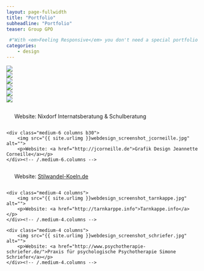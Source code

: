 ```yaml
---
layout: page-fullwidth
title: "Portfolio"
subheadline: "Portfolio"
teaser: Group GPO

 #"With <em>Feeling Responsive</em> you don't need a special portfolio template. Just check out the great possibilities of the <a href='http://foundation.zurb.com/docs/components/grid.html'>foundation grid</a> and experiment with it."
categories:
    - design
---
```

<!--more-->

<img src="https://wave5.github.io/wave5.github.io-feeling-responsive/images_groupgpo/gpo1.png"><br>
<img src="https://wave5.github.io/wave5.github.io-feeling-responsive/images_groupgpo/gpo2.png"><br>
<img src="https://wave5.github.io/wave5.github.io-feeling-responsive/images_groupgpo/gpo3.png"><br>
<img src="https://wave5.github.io/wave5.github.io-feeling-responsive/images_groupgpo/gpo4.png"><br>
<img src="https://wave5.github.io/wave5.github.io-feeling-responsive/images_groupgpo/gpo5.png"><br>
<img src="https://wave5.github.io/wave5.github.io-feeling-responsive/images_groupgpo/gpo6.png"><br>



<div class="row t60">
    <div class="medium-6 columns b30">
        <img src="{{ site.urlimg }}webdesign_screenshot_nixdorf.jpg" alt="">
        <p> Website: Nixdorf Internatsberatung &amp; Schulberatung</p>
    </div><!-- /.medium-6.columns -->

    <div class="medium-6 columns b30">
        <img src="{{ site.urlimg }}webdesign_screenshot_jcorneille.jpg" alt="">
        <p>Website: <a href="http://jcorneille.de">Grafik Design Jeannette Corneille</a></p>
    </div><!-- /.medium-6.columns -->
</div><!-- /.row -->


<div class="row t30">
    <div class="medium-4 columns">
        <img src="{{ site.urlimg }}webdesign_screenshot_stilwandel.jpg" alt="">
        <p>Website: <a href="http://stilwandel-koeln.de">Stilwandel-Koeln.de</a></p>
    </div><!-- /.medium-4.columns -->

    <div class="medium-4 columns">
        <img src="{{ site.urlimg }}webdesign_screenshot_tarnkappe.jpg" alt="">
        <p>Website: <a href="http://tarnkarppe.info">Tarnkappe.info</a></p>
    </div><!-- /.medium-4.columns -->

    <div class="medium-4 columns">
        <img src="{{ site.urlimg }}webdesign_screenshot_schriefer.jpg" alt="">
        <p>Website: <a href="http://www.psychotherapie-schriefer.de/">Praxis für psychologische Psychotherapie Simone Schriefer</a></p>
    </div><!-- /.medium-4.columns -->
</div><!-- /.row -->

